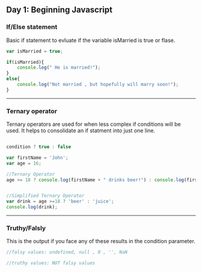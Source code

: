 ## Day 1: Beginning Javascript

### If/Else statement

Basic if statement to evluate if the variable isMarried is true or flase. 

```javascript
var isMarried = true;

if(isMarried){
    console.log(" He is married!");
}
else{
    console.log("Not married , but hopefully will marry soon!");
}
```
---
### Ternary operator
Ternary operators are used for when less complex if conditions will be used.
It helps to consolidate an if statment into just one line.

```javascript

condition ? true : false

```

```javascript
var firstName = 'John';
var age = 16;

//Ternary Operator
age >= 18 ? console.log(firstName + " drinks beer!") : console.log(firstName + " drinks juice!");


//Simplified Ternary Operator
var drink = age >=18 ? 'beer' : 'juice';
console.log(drink);
```

---
### Truthy/Falsly

This is the output if you face any of these results in the condition parameter.

```javascript
//falsy values: undefined, null , 0 , '', NaN

//truthy values: NOT falsy values
```

